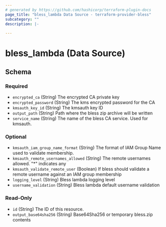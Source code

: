 ```yaml
---
# generated by https://github.com/hashicorp/terraform-plugin-docs
page_title: "bless_lambda Data Source - terraform-provider-bless"
subcategory: ""
description: |-
  
---
```


# bless_lambda (Data Source)





<!-- schema generated by tfplugindocs -->
## Schema

### Required

- `encrypted_ca` (String) The encrypted CA private key
- `encrypted_password` (String) The kms encrypted password for the CA
- `kmsauth_key_id` (String) The kmsauth key ID
- `output_path` (String) Path where the bless zip archive will be written
- `service_name` (String) The name of the bless CA service. Used for kmsauth.

### Optional

- `kmsauth_iam_group_name_format` (String) The format of IAM Group Name used to validate membership.
- `kmsauth_remote_usernames_allowed` (String) The remote usernames allowed. "*" indicates any
- `kmsauth_validate_remote_user` (Boolean) If bless should validate a remote username against an IAM group membership
- `logging_level` (String) Bless lambda logging level
- `username_validation` (String) Bless lambda default username validation

### Read-Only

- `id` (String) The ID of this resource.
- `output_base64sha256` (String) Base64Sha256 or temporary bless.zip contents
